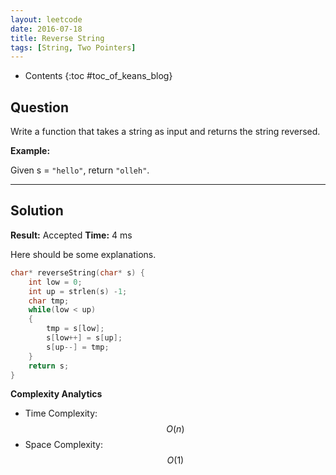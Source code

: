 ```yaml
---
layout: leetcode
date: 2016-07-18
title: Reverse String
tags: [String, Two Pointers]
---
```


* Contents
{:toc #toc_of_keans_blog}

## Question

Write a function that takes a string as input and returns the string reversed.

**Example:**

Given s = `"hello"`, return `"olleh"`.



***

## Solution

**Result:** Accepted **Time:**  4 ms

Here should be some explanations.

```c
char* reverseString(char* s) {
    int low = 0;
    int up = strlen(s) -1;
    char tmp;
    while(low < up)
    {
        tmp = s[low];
        s[low++] = s[up];
        s[up--] = tmp;
    }
    return s;
}
```

**Complexity Analytics**

- Time Complexity: $$O(n)$$
- Space Complexity: $$O(1)$$
